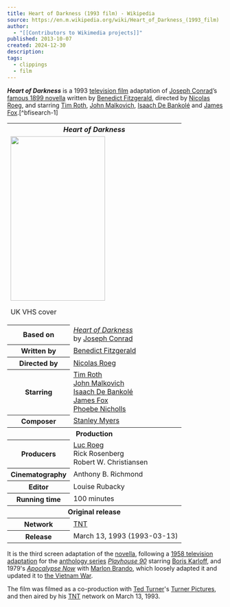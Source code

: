 ```yaml
---
title: Heart of Darkness (1993 film) - Wikipedia
source: https://en.m.wikipedia.org/wiki/Heart_of_Darkness_(1993_film)
author:
  - "[[Contributors to Wikimedia projects]]"
published: 2013-10-07
created: 2024-12-30
description: 
tags:
  - clippings
  - film
---
```

***Heart of Darkness*** is a 1993 [television film](https://en.m.wikipedia.org/wiki/Television_film "Television film") adaptation of [Joseph Conrad](https://en.m.wikipedia.org/wiki/Joseph_Conrad "Joseph Conrad")’s [famous 1899 novella](https://en.m.wikipedia.org/wiki/Heart_of_Darkness "Heart of Darkness") written by [Benedict Fitzgerald](https://en.m.wikipedia.org/wiki/Benedict_Fitzgerald "Benedict Fitzgerald"), directed by [Nicolas Roeg](https://en.m.wikipedia.org/wiki/Nicolas_Roeg "Nicolas Roeg"), and starring [Tim Roth](https://en.m.wikipedia.org/wiki/Tim_Roth "Tim Roth"), [John Malkovich](https://en.m.wikipedia.org/wiki/John_Malkovich "John Malkovich"), [Isaach De Bankolé](https://en.m.wikipedia.org/wiki/Isaach_De_Bankol%C3%A9 "Isaach De Bankolé") and [James Fox](https://en.m.wikipedia.org/wiki/James_Fox "James Fox").[^bfisearch-1]

<table><tbody><tr><th colspan="2"><i>Heart of Darkness</i></th></tr><tr><td colspan="2"><span><a href="https://en.m.wikipedia.org/wiki/File:Heart_of_Darkness_vhs_cover.png"><img src="https://upload.wikimedia.org/wikipedia/en/thumb/e/e4/Heart_of_Darkness_vhs_cover.png/220px-Heart_of_Darkness_vhs_cover.png" width="220" height="383"></a></span><p>UK VHS cover</p></td></tr><tr><th scope="row">Based on</th><td><i><a href="https://en.m.wikipedia.org/wiki/Heart_of_Darkness">Heart of Darkness</a></i><br>by <a href="https://en.m.wikipedia.org/wiki/Joseph_Conrad">Joseph Conrad</a></td></tr><tr><th scope="row">Written by</th><td><a href="https://en.m.wikipedia.org/wiki/Benedict_Fitzgerald">Benedict Fitzgerald</a></td></tr><tr><th scope="row">Directed by</th><td><a href="https://en.m.wikipedia.org/wiki/Nicolas_Roeg">Nicolas Roeg</a></td></tr><tr><th scope="row">Starring</th><td><a href="https://en.m.wikipedia.org/wiki/Tim_Roth">Tim Roth</a><br><a href="https://en.m.wikipedia.org/wiki/John_Malkovich">John Malkovich</a><br><a href="https://en.m.wikipedia.org/wiki/Isaach_De_Bankol%C3%A9">Isaach De Bankolé</a><br><a href="https://en.m.wikipedia.org/wiki/James_Fox">James Fox</a><br><a href="https://en.m.wikipedia.org/wiki/Phoebe_Nicholls">Phoebe Nicholls</a></td></tr><tr><th scope="row">Composer</th><td><a href="https://en.m.wikipedia.org/wiki/Stanley_Myers">Stanley Myers</a></td></tr><tr><th colspan="2">Production</th></tr><tr><th scope="row">Producers</th><td><a href="https://en.m.wikipedia.org/wiki/Luc_Roeg">Luc Roeg</a><br>Rick Rosenberg<br>Robert W. Christiansen</td></tr><tr><th scope="row">Cinematography</th><td>Anthony B. Richmond</td></tr><tr><th scope="row">Editor</th><td>Louise Rubacky</td></tr><tr><th scope="row">Running time</th><td>100 minutes</td></tr><tr><th colspan="2">Original release</th></tr><tr><th scope="row">Network</th><td><a href="https://en.m.wikipedia.org/wiki/TNT_(U.S._TV_network)">TNT</a></td></tr><tr><th scope="row">Release</th><td>March&nbsp;13,&nbsp;1993<span>&nbsp;(<span>1993-03-13</span>)</span></td></tr></tbody></table>

It is the third screen adaptation of the [novella](https://en.m.wikipedia.org/wiki/Novella "Novella"), following a [1958 television adaptation](https://en.m.wikipedia.org/wiki/Heart_of_Darkness_\(Playhouse_90\) "Heart of Darkness (Playhouse 90)") for the [anthology series](https://en.m.wikipedia.org/wiki/Anthology_series "Anthology series") *[Playhouse 90](https://en.m.wikipedia.org/wiki/Playhouse_90 "Playhouse 90")* starring [Boris Karloff](https://en.m.wikipedia.org/wiki/Boris_Karloff "Boris Karloff"), and 1979's *[Apocalypse Now](https://en.m.wikipedia.org/wiki/Apocalypse_Now "Apocalypse Now")* with [Marlon Brando](https://en.m.wikipedia.org/wiki/Marlon_Brando "Marlon Brando"), which loosely adapted it and updated it to [the Vietnam War](https://en.m.wikipedia.org/wiki/The_Vietnam_War "The Vietnam War").

The film was filmed as a co-production with [Ted Turner](https://en.m.wikipedia.org/wiki/Ted_Turner "Ted Turner")'s [Turner Pictures](https://en.m.wikipedia.org/wiki/Turner_Pictures "Turner Pictures"), and then aired by his [TNT](https://en.m.wikipedia.org/wiki/TNT_\(U.S._TV_network\) "TNT (U.S. TV network)") network on March 13, 1993.
